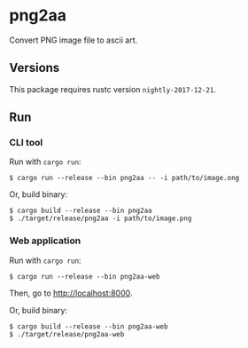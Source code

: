 # png2aa

Convert PNG image file to ascii art.

## Versions

This package requires rustc version `nightly-2017-12-21`.

## Run

### CLI tool

Run with `cargo run`:

```shell-session
$ cargo run --release --bin png2aa -- -i path/to/image.ong
```

Or, build binary:

```shell-session
$ cargo build --release --bin png2aa
$ ./target/release/png2aa -i path/to/image.png
```

### Web application

Run with `cargo run`:

```shell-session
$ cargo run --release --bin png2aa-web
```

Then, go to [http://localhost:8000](http://localhost:8000).

Or, build binary:

```shell-session
$ cargo build --release --bin png2aa-web
$ ./target/release/png2aa-web
```
